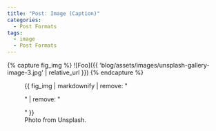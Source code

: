 ```yaml
---
title: "Post: Image (Caption)"
categories:
  - Post Formats
tags:
  - image
  - Post Formats
---
```


{% capture fig_img %}
![Foo]({{ 'blog/assets/images/unsplash-gallery-image-3.jpg' | relative_url }})
{% endcapture %}

<figure>
  {{ fig_img | markdownify | remove: "<p>" | remove: "</p>" }}
  <figcaption>Photo from Unsplash.</figcaption>
</figure>
